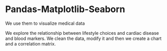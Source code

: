 # Pandas-Matplotlib-Seaborn
We use them to visualize medical data

We explore the relationship between lifestyle choices and cardiac disease and blood markers.
We clean the data, modify it and then we create a chart and a correlation matrix.

